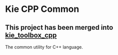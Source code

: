# Kie CPP Common

## This project has been merged into [kie_toolbox_cpp](https://github.com/Kidsunbo/kie_toolbox_cpp)

The common utility for C++ language.

